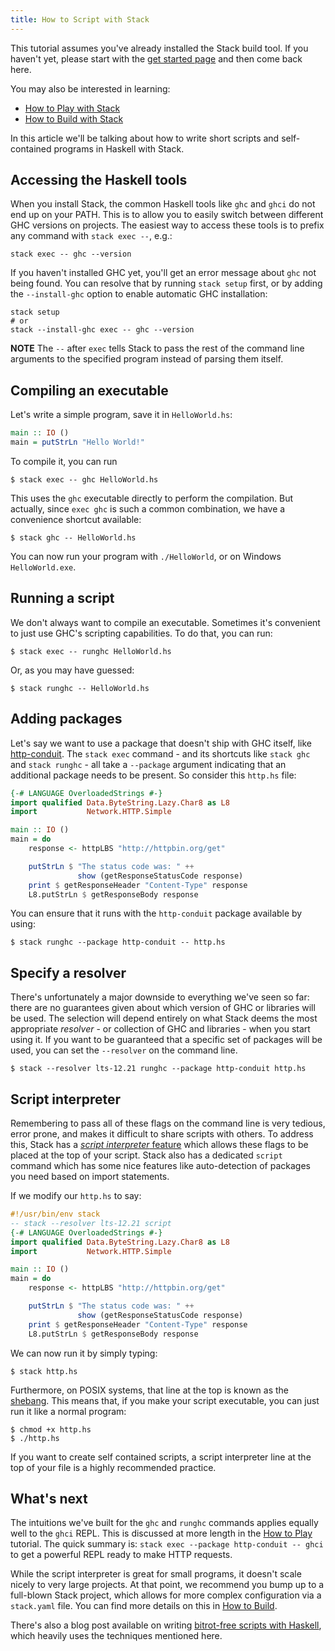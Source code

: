 ```yaml
---
title: How to Script with Stack
---
```


This tutorial assumes you've already installed the Stack build
tool. If you haven't yet, please start with the
[get started page](/get-started) and then come back here.

You may also be interested in learning:

* [How to Play with Stack](stack-play)
* [How to Build with Stack](stack-build)

In this article we'll be talking about how to write short scripts and
self-contained programs in Haskell with Stack.

## Accessing the Haskell tools

When you install Stack, the common Haskell tools like `ghc` and `ghci`
do not end up on your PATH. This is to allow you to easily switch
between different GHC versions on projects. The easiest way to access
these tools is to prefix any command with `stack exec --`, e.g.:

    stack exec -- ghc --version

If you haven't installed GHC yet, you'll get an error message about
`ghc` not being found. You can resolve that by running `stack setup`
first, or by adding the `--install-ghc` option to enable automatic GHC
installation:

    stack setup
    # or
    stack --install-ghc exec -- ghc --version

__NOTE__ The `--` after `exec` tells Stack to pass the rest of the
command line arguments to the specified program instead of parsing
them itself.

## Compiling an executable

Let's write a simple program, save it in `HelloWorld.hs`:

```haskell
main :: IO ()
main = putStrLn "Hello World!"
```

To compile it, you can run

    $ stack exec -- ghc HelloWorld.hs

This uses the `ghc` executable directly to perform the
compilation. But actually, since `exec ghc` is such a common
combination, we have a convenience shortcut available:

    $ stack ghc -- HelloWorld.hs

You can now run your program with `./HelloWorld`, or on Windows `HelloWorld.exe`.

## Running a script

We don't always want to compile an executable. Sometimes it's
convenient to just use GHC's scripting capabilities. To do that, you
can run:

    $ stack exec -- runghc HelloWorld.hs

Or, as you may have guessed:

    $ stack runghc -- HelloWorld.hs

## Adding packages

Let's say we want to use a package that doesn't ship with GHC itself,
like [http-conduit](/library/http-client). The
`stack exec` command - and its shortcuts like `stack ghc` and `stack
runghc` - all take a `--package` argument indicating that an
additional package needs to be present. So consider this `http.hs`
file:

```haskell
{-# LANGUAGE OverloadedStrings #-}
import qualified Data.ByteString.Lazy.Char8 as L8
import           Network.HTTP.Simple

main :: IO ()
main = do
    response <- httpLBS "http://httpbin.org/get"

    putStrLn $ "The status code was: " ++
               show (getResponseStatusCode response)
    print $ getResponseHeader "Content-Type" response
    L8.putStrLn $ getResponseBody response
```

You can ensure that it runs with the `http-conduit` package available
by using:

    $ stack runghc --package http-conduit -- http.hs

## Specify a resolver

There's unfortunately a major downside to everything we've seen so
far: there are no guarantees given about which version of GHC or
libraries will be used. The selection will depend entirely on what
Stack deems the most appropriate *resolver* - or collection of GHC and
libraries - when you start using it. If you want to be guaranteed that
a specific set of packages will be used, you can set the `--resolver`
on the command line.

    $ stack --resolver lts-12.21 runghc --package http-conduit http.hs

## Script interpreter

Remembering to pass all of these flags on the command line is very
tedious, error prone, and makes it difficult to share scripts with
others. To address this, Stack has a
[*script interpreter* feature](https://docs.haskellstack.org/en/stable/GUIDE/#script-interpreter)
which allows these flags to be placed at the top of your script. Stack
also has a dedicated `script` command which has some nice features
like auto-detection of packages you need based on import statements.

If we modify our `http.hs` to say:

```haskell
#!/usr/bin/env stack
-- stack --resolver lts-12.21 script
{-# LANGUAGE OverloadedStrings #-}
import qualified Data.ByteString.Lazy.Char8 as L8
import           Network.HTTP.Simple

main :: IO ()
main = do
    response <- httpLBS "http://httpbin.org/get"

    putStrLn $ "The status code was: " ++
               show (getResponseStatusCode response)
    print $ getResponseHeader "Content-Type" response
    L8.putStrLn $ getResponseBody response
```

We can now run it by simply typing:

    $ stack http.hs

Furthermore, on POSIX systems, that line at the top is known as the
[shebang](https://en.wikipedia.org/wiki/Shebang_%28Unix%29). This
means that, if you make your script executable, you can just run it
like a normal program:

    $ chmod +x http.hs
    $ ./http.hs

If you want to create self contained scripts, a script interpreter
line at the top of your file is a highly recommended practice.

## What's next

The intuitions we've built for the `ghc` and `runghc` commands applies
equally well to the `ghci` REPL. This is discussed at more length in
the [How to Play](stack-play) tutorial. The quick summary is: `stack
exec --package http-conduit -- ghci` to get a powerful REPL ready to
make HTTP requests.

While the script interpreter is great for small programs, it doesn't
scale nicely to very large projects. At that point, we recommend you
bump up to a full-blown Stack project, which allows for more complex
configuration via a `stack.yaml` file. You can find more details on
this in [How to Build](stack-build).

There's also a blog post available on writing
[bitrot-free scripts with Haskell](https://www.fpcomplete.com/blog/2016/08/bitrot-free-scripts),
which heavily uses the techniques mentioned here.
